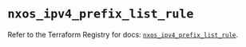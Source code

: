 # `nxos_ipv4_prefix_list_rule`

Refer to the Terraform Registry for docs: [`nxos_ipv4_prefix_list_rule`](https://registry.terraform.io/providers/ciscodevnet/nxos/0.5.10/docs/resources/ipv4_prefix_list_rule).
